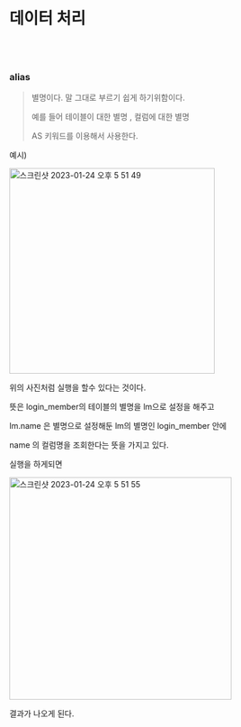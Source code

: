 # 데이터 처리 

<br>
<br>

### alias

> 별명이다. 말 그대로 부르기 쉽게 하기위함이다.
> 
> 예를 들어 테이블이 대한 별명 , 컬럼에 대한 별명 
>
> AS 키워드를 이용해서 사용한다.

예시)

<img width="365" alt="스크린샷 2023-01-24 오후 5 51 49" src="https://user-images.githubusercontent.com/104719555/214248796-22efbad7-e8a4-45c6-892e-e1011eb7a7c6.png">

위의 사진처럼 실행을 할수 있다는 것이다.

뜻은 login_member의 테이블의 별명을 lm으로 설정을 해주고 

lm.name 은 별명으로 설정해둔 lm의 별명인 login_member 안에 

name 의 컬럼명을 조회한다는 뜻을 가지고 있다.

실행을 하게되면 

<img width="395" alt="스크린샷 2023-01-24 오후 5 51 55" src="https://user-images.githubusercontent.com/104719555/214249345-d7f18199-5803-4f35-bb8d-27f57e553723.png">

결과가 나오게 된다.
